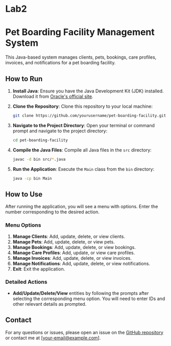 # Lab2

# Pet Boarding Facility Management System

This Java-based system manages clients, pets, bookings, care profiles, invoices, and notifications for a pet boarding facility.

## How to Run

1. **Install Java**: Ensure you have the Java Development Kit (JDK) installed. Download it from [Oracle's official site](https://www.oracle.com/java/technologies/javase-jdk11-downloads.html).

2. **Clone the Repository**: Clone this repository to your local machine:
    ```sh
    git clone https://github.com/yourusername/pet-boarding-facility.git
    ```

3. **Navigate to the Project Directory**: Open your terminal or command prompt and navigate to the project directory:
    ```sh
    cd pet-boarding-facility
    ```

4. **Compile the Java Files**: Compile all Java files in the `src` directory:
    ```sh
    javac -d bin src/*.java
    ```

5. **Run the Application**: Execute the `Main` class from the `bin` directory:
    ```sh
    java -cp bin Main
    ```

## How to Use

After running the application, you will see a menu with options. Enter the number corresponding to the desired action.

### Menu Options

1. **Manage Clients**: Add, update, delete, or view clients.
2. **Manage Pets**: Add, update, delete, or view pets.
3. **Manage Bookings**: Add, update, delete, or view bookings.
4. **Manage Care Profiles**: Add, update, or view care profiles.
5. **Manage Invoices**: Add, update, delete, or view invoices.
6. **Manage Notifications**: Add, update, delete, or view notifications.
7. **Exit**: Exit the application.

### Detailed Actions

- **Add/Update/Delete/View** entities by following the prompts after selecting the corresponding menu option. You will need to enter IDs and other relevant details as prompted.

## Contact

For any questions or issues, please open an issue on the [GitHub repository](https://github.com/yourusername/pet-boarding-facility) or contact me at [your-email@example.com].
